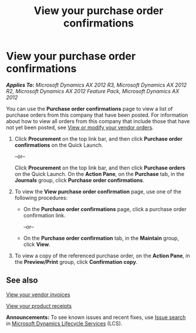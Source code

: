 ﻿---
title: View your purchase order confirmations
TOCTitle: View your purchase order confirmations
ms:assetid: fef61f46-3e95-421e-8166-9f90d986b40b
ms:mtpsurl: https://technet.microsoft.com/en-us/library/Hh299239(v=AX.60)
ms:contentKeyID: 36384345
ms.date: 04/18/2014
mtps_version: v=AX.60
f1_keywords:
- EPVendPurchOrderJournalList
- EPVendPurchOrderJournalListVSS
---

# View your purchase order confirmations 


_**Applies To:** Microsoft Dynamics AX 2012 R3, Microsoft Dynamics AX 2012 R2, Microsoft Dynamics AX 2012 Feature Pack, Microsoft Dynamics AX 2012_

You can use the **Purchase order confirmations** page to view a list of purchase orders from this company that have been posted. For information about how to view all orders from this company that include those that have not yet been posted, see [View or modify your vendor orders](view-or-modify-your-vendor-orders.md).

1.  Click **Procurement** on the top link bar, and then click **Purchase order confirmations** on the Quick Launch.
    
    –or–
    
    Click **Procurement** on the top link bar, and then click **Purchase orders** on the Quick Launch. On the **Action Pane**, on the **Purchase** tab, in the **Journals** group, click **Purchase order confirmations**.

2.  To view the **View purchase order confirmation** page, use one of the following procedures:
    
      - On the **Purchase order confirmations** page, click a purchase order confirmation link.
        
        –or–
    
      - On the **Purchase order confirmation** tab, in the **Maintain** group, click **View**.

3.  To view a copy of the referenced purchase order, on the **Action Pane**, in the **Preview/Print** group, click **Confirmation copy**.

## See also

[View your vendor invoices](view-your-vendor-invoices.md)

[View your product receipts](view-your-product-receipts.md)

  
**Announcements:** To see known issues and recent fixes, use [Issue search](http://go.microsoft.com/fwlink/?linkid=389258) in [Microsoft Dynamics Lifecycle Services](http://go.microsoft.com/fwlink/?linkid=306505) (LCS).

